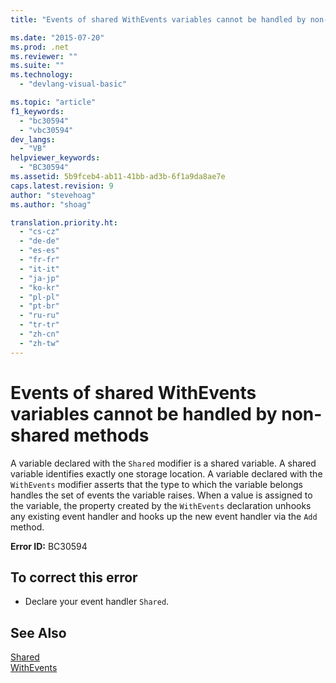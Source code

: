 ```yaml
---
title: "Events of shared WithEvents variables cannot be handled by non-shared methods | Microsoft Docs"

ms.date: "2015-07-20"
ms.prod: .net
ms.reviewer: ""
ms.suite: ""
ms.technology: 
  - "devlang-visual-basic"

ms.topic: "article"
f1_keywords: 
  - "bc30594"
  - "vbc30594"
dev_langs: 
  - "VB"
helpviewer_keywords: 
  - "BC30594"
ms.assetid: 5b9fceb4-ab11-41bb-ad3b-6f1a9da8ae7e
caps.latest.revision: 9
author: "stevehoag"
ms.author: "shoag"

translation.priority.ht: 
  - "cs-cz"
  - "de-de"
  - "es-es"
  - "fr-fr"
  - "it-it"
  - "ja-jp"
  - "ko-kr"
  - "pl-pl"
  - "pt-br"
  - "ru-ru"
  - "tr-tr"
  - "zh-cn"
  - "zh-tw"
---
```

# Events of shared WithEvents variables cannot be handled by non-shared methods
A variable declared with the `Shared` modifier is a shared variable. A shared variable identifies exactly one storage location. A variable declared with the `WithEvents` modifier asserts that the type to which the variable belongs handles the set of events the variable raises. When a value is assigned to the variable, the property created by the `WithEvents` declaration unhooks any existing event handler and hooks up the new event handler via the `Add` method.  
  
 **Error ID:** BC30594  
  
## To correct this error  
  
-   Declare your event handler `Shared`.  
  
## See Also  
 [Shared](../../../visual-basic/language-reference/modifiers/shared.md)   
 [WithEvents](../../../visual-basic/language-reference/modifiers/withevents.md)